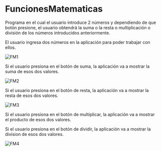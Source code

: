 # FuncionesMatematicas
Programa en el cual el usuario introduce 2 números y dependiendo de que botón presione, el usuario obtendrá
la suma o la resta o multiplicación o división de los números introducidos anteriormente.

El usuario ingresa dos números en la aplicación para poder trabajar con ellos.

![FM1](https://user-images.githubusercontent.com/108247794/219848440-3aa370a7-5553-4509-8fd5-b41e2f177820.png)

Si el usuario presiona en el botón de suma, la aplicación va a mostrar la suma de esos dos valores.

![FM2](https://user-images.githubusercontent.com/108247794/219848450-49a30f12-3f18-456f-8e81-2f9b821b00ea.png)

Si el usuario presiona en el botón de resta, la aplicación va a mostrar la resta de esos dos valores.

![FM3](https://user-images.githubusercontent.com/108247794/219848455-77009521-59b5-4adb-acdf-a5c4679f0ef5.png)

Si el usuario presiona en el botón de multiplicar, la aplicación va a mostrar el producto de esos dos valores.



Si el usuario presiona en el botón de dividir, la aplicación va a mostrar la division de esos dos valores.

![FM4](https://user-images.githubusercontent.com/108247794/219848469-bdef0b6b-cd27-48f3-8b80-e0efae72a5b9.png)
